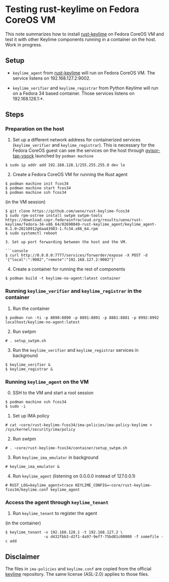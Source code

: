 # Testing rust-keylime on Fedora CoreOS VM

This note summarizes how to install [rust-keylime] on Fedora CoreOS VM
and test it with other Keylime components running in a container on
the host.  Work in progress.

## Setup

- `keylime_agent` from [rust-keylime] will run on Fedora CoreOS VM.
  The service listens on 192.168.127.2:9002.

- `keylime_verifier` and `keylime_registrar` from Python Keylime will
  run on a Fedora 34 based container.  Those services listens on
  192.168.128.1:*.

## Steps

### Preparation on the host

1. Set up a different network address for containerized services
   (`keylime_verifier` and `keylime_registrar`). This is necessary for
   the Fedora CoreOS guest can see the services on the host through
   [gvisor-tap-vsock] launched by `podman machine`

```console
$ sudo ip addr add 192.168.128.1/255.255.255.0 dev lo
```

2. Create a Fedora CoreOS VM for running the Rust agent

```console
$ podman machine init fcos34
$ podman machine start fcos34
$ podman machine ssh fcos34
```

(in the VM session)

```console
$ git clone https://github.com/ueno/rust-keylime-fcos34
$ sudo rpm-ostree install swtpm swtpm-tools https://download.copr.fedorainfracloud.org/results/ueno/rust-keylime/fedora-34-x86_64/02690049-rust-keylime_agent/keylime_agent-0.1.0~20210912g6aa43983-1.fc34.x86_64.rpm
$ sudo systemctl reboot

3. Set up port forwarding between the host and the VM.

```console
$ curl http://0.0.0.0:7777/services/forwarder/expose -X POST -d '{"local":":9002","remote":"192.168.127.2:9002"}'
```

4. Create a container for running the rest of components

```console
$ podman build -t keylime-no-agent:latest container
```

### Running `keylime_verifier` and `keylime_registrar` in the container

1. Run the container

```console
$ podman run -ti -p 8890:8890 -p 8891:8891 -p 8881:8881 -p 8992:8992 localhost/keylime-no-agent:latest
```

2. Run swtpm

```console
# . setup_swtpm.sh
```

3. Run the `keylime_verifier` and `keylime_registrar` services in background

```console
$ keylime_verifier &
$ keylime_registrar &
```

### Running `keylime_agent` on the VM

0. SSH to the VM and start a root session

```console
$ podman machine ssh fcos34
$ sudo -i
```

1. Set up IMA policy

```console
# cat ~core/rust-keylime-fcos34/ima-policies/ima-policy-keylime > /sys/kernel/security/ima/policy
```

2. Run swtpm

```console
# . ~core/rust-keylime-fcos34/container/setup_swtpm.sh
```

3. Run `keylime_ima_emulator` in background

```console
# keylime_ima_emulator &
```

4. Run `keylime_agent` (listening on 0.0.0.0 instead of 127.0.0.1)

```console
# RUST_LOG=keylime_agent=trace KEYLIME_CONFIG=~core/rust-keylime-fcos34/keylime.conf keylime_agent
```

### Access the agent through `keylime_tenant`

1. Run `keylime_tenant` to register the agent

(in the container)

```console
$ keylime_tenant -v 192.168.128.1 -t 192.168.127.2 \
                 -u d432fbb3-d2f1-4a97-9ef7-75bd81c00000 -f somefile -c add
```

## Disclaimer

The files in `ima-policies` and `keylime.conf` are copied from the
official [keylime] repository.  The same license (ASL-2.0) applies to
those files.

[gvisor-tap-vsock]: https://github.com/containers/gvisor-tap-vsock
[rust-keylime]: https://github.com/keylime/rust-keylime
[keylime]: https://github.com/keylime/keylime

